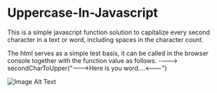 # Uppercase-In-Javascript

This is a simple javascript function solution to capitalize every second character in a text or word, including spaces in the character count.

The html serves as a simple test basis, it can be called in the browser console together with the function value as follows.
----> secondCharToUpper("--->Here is you word....<---")

![Image Alt Text](https://i.imgur.com/0ICiLO3.png](https://i.postimg.cc/SNYMmGC7/K-perny-felv-tel-25.png)https://i.postimg.cc/SNYMmGC7/K-perny-felv-tel-25.png)

